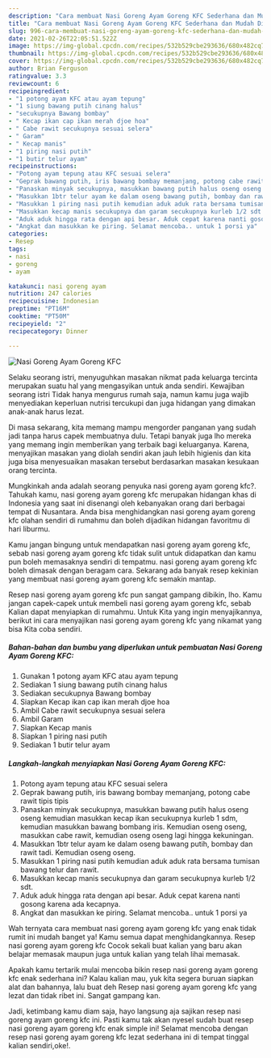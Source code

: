 ```yaml
---
description: "Cara membuat Nasi Goreng Ayam Goreng KFC Sederhana dan Mudah Dibuat"
title: "Cara membuat Nasi Goreng Ayam Goreng KFC Sederhana dan Mudah Dibuat"
slug: 996-cara-membuat-nasi-goreng-ayam-goreng-kfc-sederhana-dan-mudah-dibuat
date: 2021-02-26T22:05:51.522Z
image: https://img-global.cpcdn.com/recipes/532b529cbe293636/680x482cq70/nasi-goreng-ayam-goreng-kfc-foto-resep-utama.jpg
thumbnail: https://img-global.cpcdn.com/recipes/532b529cbe293636/680x482cq70/nasi-goreng-ayam-goreng-kfc-foto-resep-utama.jpg
cover: https://img-global.cpcdn.com/recipes/532b529cbe293636/680x482cq70/nasi-goreng-ayam-goreng-kfc-foto-resep-utama.jpg
author: Brian Ferguson
ratingvalue: 3.3
reviewcount: 6
recipeingredient:
- "1 potong ayam KFC atau ayam tepung"
- "1 siung bawang putih cinang halus"
- "secukupnya Bawang bombay"
- " Kecap ikan cap ikan merah djoe hoa"
- " Cabe rawit secukupnya sesuai selera"
- " Garam"
- " Kecap manis"
- "1 piring nasi putih"
- "1 butir telur ayam"
recipeinstructions:
- "Potong ayam tepung atau KFC sesuai selera"
- "Geprak bawang putih, iris bawang bombay memanjang, potong cabe rawit tipis tipis"
- "Panaskan minyak secukupnya, masukkan bawang putih halus oseng oseng kemudian masukkan kecap ikan secukupnya kurleb 1 sdm, kemudian masukkan bawang bombang iris. Kemudian oseng oseng, masukkan cabe rawit, kemudian oseng oseng lagi hingga kekuningan."
- "Masukkan 1btr telur ayam ke dalam oseng bawang putih, bombay dan rawit tadi. Kemudian oseng oseng."
- "Masukkan 1 piring nasi putih kemudian aduk aduk rata bersama tumisan bawang telur dan rawit."
- "Masukkan kecap manis secukupnya dan garam secukupnya kurleb 1/2 sdt."
- "Aduk aduk hingga rata dengan api besar. Aduk cepat karena nanti gosong karena ada kecapnya."
- "Angkat dan masukkan ke piring. Selamat mencoba.. untuk 1 porsi ya"
categories:
- Resep
tags:
- nasi
- goreng
- ayam

katakunci: nasi goreng ayam 
nutrition: 247 calories
recipecuisine: Indonesian
preptime: "PT16M"
cooktime: "PT50M"
recipeyield: "2"
recipecategory: Dinner

---
```



![Nasi Goreng Ayam Goreng KFC](https://img-global.cpcdn.com/recipes/532b529cbe293636/680x482cq70/nasi-goreng-ayam-goreng-kfc-foto-resep-utama.jpg)

Selaku seorang istri, menyuguhkan masakan nikmat pada keluarga tercinta merupakan suatu hal yang mengasyikan untuk anda sendiri. Kewajiban seorang istri Tidak hanya mengurus rumah saja, namun kamu juga wajib menyediakan keperluan nutrisi tercukupi dan juga hidangan yang dimakan anak-anak harus lezat.

Di masa  sekarang, kita memang mampu mengorder panganan yang sudah jadi tanpa harus capek membuatnya dulu. Tetapi banyak juga lho mereka yang memang ingin memberikan yang terbaik bagi keluarganya. Karena, menyajikan masakan yang diolah sendiri akan jauh lebih higienis dan kita juga bisa menyesuaikan masakan tersebut berdasarkan masakan kesukaan orang tercinta. 



Mungkinkah anda adalah seorang penyuka nasi goreng ayam goreng kfc?. Tahukah kamu, nasi goreng ayam goreng kfc merupakan hidangan khas di Indonesia yang saat ini disenangi oleh kebanyakan orang dari berbagai tempat di Nusantara. Anda bisa menghidangkan nasi goreng ayam goreng kfc olahan sendiri di rumahmu dan boleh dijadikan hidangan favoritmu di hari liburmu.

Kamu jangan bingung untuk mendapatkan nasi goreng ayam goreng kfc, sebab nasi goreng ayam goreng kfc tidak sulit untuk didapatkan dan kamu pun boleh memasaknya sendiri di tempatmu. nasi goreng ayam goreng kfc boleh dimasak dengan beragam cara. Sekarang ada banyak resep kekinian yang membuat nasi goreng ayam goreng kfc semakin mantap.

Resep nasi goreng ayam goreng kfc pun sangat gampang dibikin, lho. Kamu jangan capek-capek untuk membeli nasi goreng ayam goreng kfc, sebab Kalian dapat menyiapkan di rumahmu. Untuk Kita yang ingin menyajikannya, berikut ini cara menyajikan nasi goreng ayam goreng kfc yang nikamat yang bisa Kita coba sendiri.

<!--inarticleads1-->

##### Bahan-bahan dan bumbu yang diperlukan untuk pembuatan Nasi Goreng Ayam Goreng KFC:

1. Gunakan 1 potong ayam KFC atau ayam tepung
1. Sediakan 1 siung bawang putih cinang halus
1. Sediakan secukupnya Bawang bombay
1. Siapkan  Kecap ikan cap ikan merah djoe hoa
1. Ambil  Cabe rawit secukupnya sesuai selera
1. Ambil  Garam
1. Siapkan  Kecap manis
1. Siapkan 1 piring nasi putih
1. Sediakan 1 butir telur ayam




<!--inarticleads2-->

##### Langkah-langkah menyiapkan Nasi Goreng Ayam Goreng KFC:

1. Potong ayam tepung atau KFC sesuai selera
1. Geprak bawang putih, iris bawang bombay memanjang, potong cabe rawit tipis tipis
1. Panaskan minyak secukupnya, masukkan bawang putih halus oseng oseng kemudian masukkan kecap ikan secukupnya kurleb 1 sdm, kemudian masukkan bawang bombang iris. Kemudian oseng oseng, masukkan cabe rawit, kemudian oseng oseng lagi hingga kekuningan.
1. Masukkan 1btr telur ayam ke dalam oseng bawang putih, bombay dan rawit tadi. Kemudian oseng oseng.
1. Masukkan 1 piring nasi putih kemudian aduk aduk rata bersama tumisan bawang telur dan rawit.
1. Masukkan kecap manis secukupnya dan garam secukupnya kurleb 1/2 sdt.
1. Aduk aduk hingga rata dengan api besar. Aduk cepat karena nanti gosong karena ada kecapnya.
1. Angkat dan masukkan ke piring. Selamat mencoba.. untuk 1 porsi ya




Wah ternyata cara membuat nasi goreng ayam goreng kfc yang enak tidak rumit ini mudah banget ya! Kamu semua dapat menghidangkannya. Resep nasi goreng ayam goreng kfc Cocok sekali buat kalian yang baru akan belajar memasak maupun juga untuk kalian yang telah lihai memasak.

Apakah kamu tertarik mulai mencoba bikin resep nasi goreng ayam goreng kfc enak sederhana ini? Kalau kalian mau, yuk kita segera buruan siapkan alat dan bahannya, lalu buat deh Resep nasi goreng ayam goreng kfc yang lezat dan tidak ribet ini. Sangat gampang kan. 

Jadi, ketimbang kamu diam saja, hayo langsung aja sajikan resep nasi goreng ayam goreng kfc ini. Pasti kamu tak akan nyesel sudah buat resep nasi goreng ayam goreng kfc enak simple ini! Selamat mencoba dengan resep nasi goreng ayam goreng kfc lezat sederhana ini di tempat tinggal kalian sendiri,oke!.

